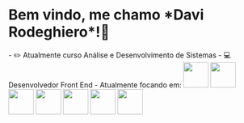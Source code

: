 <h1>Bem vindo, me chamo *Davi Rodeghiero*!👋</h1>
- ✏️ Atualmente curso Análise e Desenvolvimento de Sistemas
- 💻 Desenvolvedor Front End
- Atualmente focando em:
<img width="50px" height="50px" src="https://cdn.jsdelivr.net/gh/devicons/devicon/icons/html5/html5-original.svg" />        
<img width="50px" height="50px" src="https://cdn.jsdelivr.net/gh/devicons/devicon/icons/css3/css3-original.svg" />
<img width="50px" height="50px" src="https://cdn.jsdelivr.net/gh/devicons/devicon/icons/javascript/javascript-original.svg" />
<img width="50px" height="50px" src="https://cdn.jsdelivr.net/gh/devicons/devicon/icons/figma/figma-original.svg" />
<img width="50px" height="50px" src="https://cdn.jsdelivr.net/gh/devicons/devicon/icons/github/github-original-wordmark.svg" />
<img width="50px" height="50px" src="https://cdn.jsdelivr.net/gh/devicons/devicon/icons/mysql/mysql-original.svg" />
<img width="50px" height="50px" src="https://cdn.jsdelivr.net/gh/devicons/devicon/icons/python/python-original.svg" />
          
          
          
          
          
<!--
Here are some ideas to get you started:

- 🔭 I’m currently working on ...
- 🌱 I’m currently learning ...
- 👯 I’m looking to collaborate on ...
- 🤔 I’m looking for help with ...
- 💬 Ask me about ...
- 📫 How to reach me: ...
- 😄 Pronouns: ...
- ⚡ Fun fact: ...
-->
